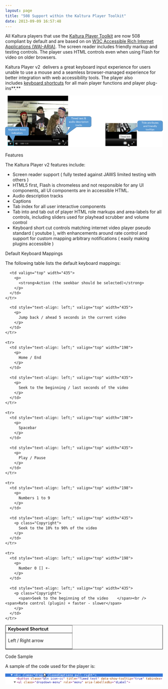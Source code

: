 ```yaml
---
layout: page
title: "508 Support within the Kaltura Player Toolkit"
date: 2013-09-09 16:57:48
---
```


  
All Kaltura players that use the <a href="http://knowledge.kaltura.com/node/959" target="_blank">Kaltura Player Toolkit</a> are now 508 compliant by default and are based on on <a href="http://www.w3.org/TR/wai-aria/" target="_blank">W3C Accessible Rich Internet Applications (WAI-ARIA)</a>. The screen reader includes friendly markup and testing controls. The player uses HTML controls even when using Flash for video on older browsers. 

<span>Kaltura Player v2 </span> delivers a great keyboard input experience for users unable to use a mouse and a seamless browser-managed experience for better integration with web accessibility tools. The player also includes [keyboard shortcuts][1] for all main player functions and player plug-ins**<span>.</span>**  

 [1]: #shortcuts

<img src="../../assets/1209">

  
<span class="mce-sub-heading">Features</span>

The Kaltura Player v2 features include: 

*   Screen reader support ( fully tested against JAWS limited testing with others )
*   HTML5 first, Flash is chromeless and not responsible for any UI components, all UI components are in accessible HTML. 
*   Audio description tracks
*   Captions 
*   Tab index for all user interactive components
*   Tab into and tab out of player HTML role markups and area-labels for all controls, including sliders used for playhead scrubber and volume control
*   Keyboard short cut controls matching internet video player pseudo standard ( youtube ), with enhancements around rate control and support for custom mapping arbitrary notifications ( easily making plugins accessible )

<p class="mce-sub-heading">
  Default Keyboard Mappings
</p>

The following table lists the default keyboard mappings:

<table border="1" cellspacing="0" cellpadding="0">
  <thead>
    <tr>
      <td valign="top" width="198">
        <strong><a name="shortcuts"></a>Keyboard Shortcut</strong>
      </td>
      
      <td valign="top" width="435">
        <p>
          <strong>Action (the seekbar should be selected)</strong>
        </p>
      </td>
    </tr>
  </thead>
  
  <tbody>
    <tr>
      <td style="text-align: left;" valign="top" width="198">
        <p>
          Left / Right arrow 
        </p>
      </td>
      
      <td style="text-align: left;" valign="top" width="435">
        <p>
          Jump back / ahead 5 seconds in the current video
        </p>
      </td>
    </tr>
    
    <tr>
      <td style="text-align: left;" valign="top" width="198">
        <p>
          Home / End
        </p>
      </td>
      
      <td style="text-align: left;" valign="top" width="435">
        <p>
          Seek to the beginning / last seconds of the video
        </p>
      </td>
    </tr>
    
    <tr>
      <td style="text-align: left;" valign="top" width="198">
        <p>
          Spacebar
        </p>
      </td>
      
      <td style="text-align: left;" valign="top" width="435">
        <p>
          Play / Pause
        </p>
      </td>
    </tr>
    
    <tr>
      <td style="text-align: left;" valign="top" width="198">
        <p>
          Numbers 1 to 9
        </p>
      </td>
      
      <td style="text-align: left;" valign="top" width="435">
        <p class="Copyright">
          Seek to the 10% to 90% of the video
        </p>
      </td>
    </tr>
    
    <tr>
      <td style="text-align: left;" valign="top" width="198">
        <p>
          Number 0 [] +-     
        </p>
      </td>
      
      <td style="text-align: left;" valign="top" width="435">
        <p class="Copyright">
          <span>Seek to the beginning of the video    </span><br /><span>Rate control (plugin) + faster - slower</span>
        </p>
      </td>
    </tr>
  </tbody>
</table>

<p class="mce-sub-heading">
  Code Sample
</p>

A sample of the code used for the player is:

<img src="../../assets/1182">

<p class="mce-heading-2 mce-heading-3">
   
</p>
